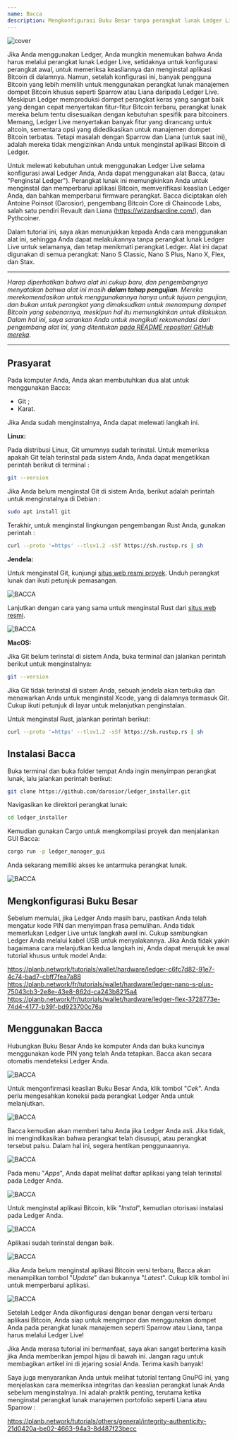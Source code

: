 ```yaml
---
name: Bacca
description: Mengkonfigurasi Buku Besar tanpa perangkat lunak Ledger Live
---
```

![cover](assets/cover.webp)

Jika Anda menggunakan Ledger, Anda mungkin menemukan bahwa Anda harus melalui perangkat lunak Ledger Live, setidaknya untuk konfigurasi perangkat awal, untuk memeriksa keasliannya dan menginstal aplikasi Bitcoin di dalamnya. Namun, setelah konfigurasi ini, banyak pengguna Bitcoin yang lebih memilih untuk menggunakan perangkat lunak manajemen dompet Bitcoin khusus seperti Sparrow atau Liana daripada Ledger Live. Meskipun Ledger memproduksi dompet perangkat keras yang sangat baik yang dengan cepat menyertakan fitur-fitur Bitcoin terbaru, perangkat lunak mereka belum tentu disesuaikan dengan kebutuhan spesifik para bitcoiners. Memang, Ledger Live menyertakan banyak fitur yang dirancang untuk altcoin, sementara opsi yang didedikasikan untuk manajemen dompet Bitcoin terbatas. Tetapi masalah dengan Sparrow dan Liana (untuk saat ini), adalah mereka tidak mengizinkan Anda untuk menginstal aplikasi Bitcoin di Ledger.

Untuk melewati kebutuhan untuk menggunakan Ledger Live selama konfigurasi awal Ledger Anda, Anda dapat menggunakan alat Bacca, (atau "Penginstal Ledger"). Perangkat lunak ini memungkinkan Anda untuk menginstal dan memperbarui aplikasi Bitcoin, memverifikasi keaslian Ledger Anda, dan bahkan memperbarui firmware perangkat. Bacca diciptakan oleh Antoine Poinsot (Darosior), pengembang Bitcoin Core di Chaincode Labs, salah satu pendiri Revault dan Liana (https://wizardsardine.com/), dan Pythcoiner.

Dalam tutorial ini, saya akan menunjukkan kepada Anda cara menggunakan alat ini, sehingga Anda dapat melakukannya tanpa perangkat lunak Ledger Live untuk selamanya, dan tetap menikmati perangkat Ledger. Alat ini dapat digunakan di semua perangkat: Nano S Classic, Nano S Plus, Nano X, Flex, dan Stax.

---
*Harap diperhatikan bahwa alat ini cukup baru, dan pengembangnya menyatakan bahwa alat ini masih **dalam tahap pengujian**. Mereka merekomendasikan untuk menggunakannya hanya untuk tujuan pengujian, dan bukan untuk perangkat yang dimaksudkan untuk menampung dompet Bitcoin yang sebenarnya, meskipun hal itu memungkinkan untuk dilakukan. Dalam hal ini, saya sarankan Anda untuk mengikuti rekomendasi dari pengembang alat ini, yang ditentukan [pada README repositori GitHub mereka](https://github.com/darosior/ledger_installer).*

---
## Prasyarat

Pada komputer Anda, Anda akan membutuhkan dua alat untuk menggunakan Bacca:


- Git ;
- Karat.

Jika Anda sudah menginstalnya, Anda dapat melewati langkah ini.

**Linux:**

Pada distribusi Linux, Git umumnya sudah terinstal. Untuk memeriksa apakah Git telah terinstal pada sistem Anda, Anda dapat mengetikkan perintah berikut di terminal :

```bash
git --version
```

Jika Anda belum menginstal Git di sistem Anda, berikut adalah perintah untuk menginstalnya di Debian :

```bash
sudo apt install git
```

Terakhir, untuk menginstal lingkungan pengembangan Rust Anda, gunakan perintah :

```bash
curl --proto '=https' --tlsv1.2 -sSf https://sh.rustup.rs | sh
```

**Jendela:**

Untuk menginstal Git, kunjungi [situs web resmi proyek](https://git-scm.com/). Unduh perangkat lunak dan ikuti petunjuk pemasangan.

![BACCA](assets/fr/01.webp)

Lanjutkan dengan cara yang sama untuk menginstal Rust dari [situs web resmi](https://www.rust-lang.org/tools/install).

![BACCA](assets/fr/02.webp)

**MacOS:**

Jika Git belum terinstal di sistem Anda, buka terminal dan jalankan perintah berikut untuk menginstalnya:

```bash
git --version
```

Jika Git tidak terinstal di sistem Anda, sebuah jendela akan terbuka dan menawarkan Anda untuk menginstal Xcode, yang di dalamnya termasuk Git. Cukup ikuti petunjuk di layar untuk melanjutkan penginstalan.

Untuk menginstal Rust, jalankan perintah berikut:

```bash
curl --proto '=https' --tlsv1.2 -sSf https://sh.rustup.rs | sh
```

## Instalasi Bacca

Buka terminal dan buka folder tempat Anda ingin menyimpan perangkat lunak, lalu jalankan perintah berikut:

```bash
git clone https://github.com/darosior/ledger_installer.git
```

Navigasikan ke direktori perangkat lunak:

```bash
cd ledger_installer
```

Kemudian gunakan Cargo untuk mengkompilasi proyek dan menjalankan GUI Bacca:

```bash
cargo run -p ledger_manager_gui
```

Anda sekarang memiliki akses ke antarmuka perangkat lunak.

![BACCA](assets/fr/03.webp)

## Mengkonfigurasi Buku Besar

Sebelum memulai, jika Ledger Anda masih baru, pastikan Anda telah mengatur kode PIN dan menyimpan frasa pemulihan. Anda tidak memerlukan Ledger Live untuk langkah awal ini. Cukup sambungkan Ledger Anda melalui kabel USB untuk menyalakannya. Jika Anda tidak yakin bagaimana cara melanjutkan kedua langkah ini, Anda dapat merujuk ke awal tutorial khusus untuk model Anda:

https://planb.network/tutorials/wallet/hardware/ledger-c6fc7d82-91e7-4c74-bad7-cbff7fea7a88
https://planb.network/fr/tutorials/wallet/hardware/ledger-nano-s-plus-75043cb3-2e8e-43e8-862d-ca243b8215a4
https://planb.network/fr/tutorials/wallet/hardware/ledger-flex-3728773e-74d4-4177-b39f-bd923700c76a
## Menggunakan Bacca

Hubungkan Buku Besar Anda ke komputer Anda dan buka kuncinya menggunakan kode PIN yang telah Anda tetapkan. Bacca akan secara otomatis mendeteksi Ledger Anda.

![BACCA](assets/fr/04.webp)

Untuk mengonfirmasi keaslian Buku Besar Anda, klik tombol "*Cek*". Anda perlu mengesahkan koneksi pada perangkat Ledger Anda untuk melanjutkan.

![BACCA](assets/fr/05.webp)

Bacca kemudian akan memberi tahu Anda jika Ledger Anda asli. Jika tidak, ini mengindikasikan bahwa perangkat telah disusupi, atau perangkat tersebut palsu. Dalam hal ini, segera hentikan penggunaannya.

![BACCA](assets/fr/06.webp)

Pada menu "*Apps*", Anda dapat melihat daftar aplikasi yang telah terinstal pada Ledger Anda.

![BACCA](assets/fr/07.webp)

Untuk menginstal aplikasi Bitcoin, klik "*Instal*", kemudian otorisasi instalasi pada Ledger Anda.

![BACCA](assets/fr/08.webp)

Aplikasi sudah terinstal dengan baik.

![BACCA](assets/fr/09.webp)

Jika Anda belum menginstal aplikasi Bitcoin versi terbaru, Bacca akan menampilkan tombol "*Update*" dan bukannya "*Latest*". Cukup klik tombol ini untuk memperbarui aplikasi.

![BACCA](assets/fr/10.webp)

Setelah Ledger Anda dikonfigurasi dengan benar dengan versi terbaru aplikasi Bitcoin, Anda siap untuk mengimpor dan menggunakan dompet Anda pada perangkat lunak manajemen seperti Sparrow atau Liana, tanpa harus melalui Ledger Live!

Jika Anda merasa tutorial ini bermanfaat, saya akan sangat berterima kasih jika Anda memberikan jempol hijau di bawah ini. Jangan ragu untuk membagikan artikel ini di jejaring sosial Anda. Terima kasih banyak!

Saya juga menyarankan Anda untuk melihat tutorial tentang GnuPG ini, yang menjelaskan cara memeriksa integritas dan keaslian perangkat lunak Anda sebelum menginstalnya. Ini adalah praktik penting, terutama ketika menginstal perangkat lunak manajemen portofolio seperti Liana atau Sparrow :

https://planb.network/tutorials/others/general/integrity-authenticity-21d0420a-be02-4663-94a3-8d487f23becc